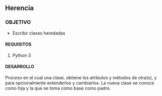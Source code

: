 

## Herencia

### OBJETIVO

- Escribir clases heredadas

#### REQUISITOS

1. Python 3

#### DESARROLLO

Proceso en el cual una clase, obtiene los atributos y métodos de otra(s), y para opcionalmente extenderlos y cambiarlos. La nueva clase se conoce como hija y la que se toma como base como padre.

